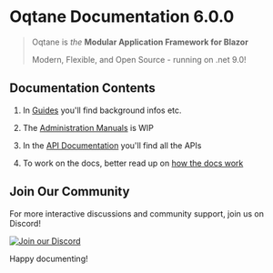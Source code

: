 # Oqtane Documentation 6.0.0

> Oqtane is _the_ **Modular Application Framework for Blazor**
>
> Modern, Flexible, and Open Source - running on .net 9.0!

## Documentation Contents

1. In [Guides](./guides/index.md) you'll find background infos etc.

1. The [Administration Manuals](./manuals/index.md) is WIP

1. In the [API Documentation](xref:Oqtane.Api.Home) you'll find all the APIs

1. To work on the docs, better read up on [how the docs work](./dev/docs/index.md)

## Join Our Community

For more interactive discussions and community support, join us on Discord!

[![Join our Discord](https://img.shields.io/badge/Join%20Discord-7289DA?style=for-the-badge&logo=discord&logoColor=white)](https://discord.gg/BnPny88avK)

Happy documenting!
